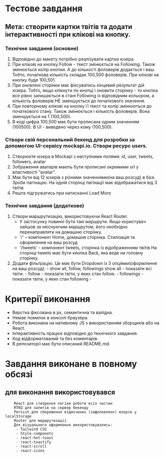# Тестове завдання

## Мета: створити картки твітів та додати інтерактивності при клікові на кнопку.

### Технічне завдання (основне)
1. Відповідно до макету потрібно реалізувати картки юзера.
2. При клікові на кнопку Follow - текст змінюється на Following. Також змінюється колір кнопки. А до кількості фоловерів додається і ваш. Тобто, початкова кількість складає 100,500 фоловерів. При клікові на кнопку буде 100,501.
3. При оновлені сторінки має фіксуватись кінцевий результат дій юзера. Тобто, якщо клікнути по кнопці і оновити сторінку - то кнопка все рівно залишається в стані Following із відповідним кольором, а кількість фоловерів НЕ зменшується до початкового значення.
4. При повторному клікові на кнопку її текст та колір змінюються до початкового стану. Також змінюється і кількість фоловерів. Вона зменшується на 1 (100,500).
5. В коді цифра 100,500 має бути прописана одним значенням (100500). В UI - виведено через кому (100,500).

### Створи свій персональний бекенд для розробки за допомогою UI-сервісу mockapi.io. Створи ресурс users. 

1. Створюєте юзера в Mockapi з наступними полями: id, user, tweets, followers, avatar
2. Зображення аватарів мають бути прописані окремими url у властивості “avatar”. 
3. Має бути від 12 юзерів з різними значеннями(на ваш розсуд) в базі. Зроби пагінацію. На одній сторінці пагінації має відображатися від 3 твітів
4. Решта підгружатись при натисканні Load More

### Технічне завдання (додаткове)

1. Створи маршрутизацію, використовуючи React Router.
    - У застосунку повинні бути такі маршрути. Якщо користувач зайшов за неіснуючим маршрутом, його необхідно перенаправляти на домашню сторінку. 
    - '/' – компонент Home, домашня сторінка. Стилізація та оформлення на ваш розсуд 
    - '/tweets' - компонент tweets, сторінка із відображенням твітів На сторінці tweets має бути кнопка Back, яка веде на головну сторінку. 
2. Додати фільтрацію. 
     Це має бути Dropdown із 3 опціями(оформлення на ваш розсуд): 
       - show all, follow, followings show all - показати всі твіти. 
       - follow - показати твіти, у яких стан follow. 
       - followings - показати твіти, у яких стан following
       - 
# Критерії виконання
   * Верстка фіксована в рх, семантична та валідна.
   * Немає помилок в консолі браузера.
   * Робота виконана на нативному JS з використанням зборщиків або на React.
   * Інтерактивність працює відповідно до технічного завдання.
   * Код відформатований та без коментарів.
   * В репозиторії має бути описаний README.md.
    
  # Завдання виконане в повному обсязі
   ## для виконання використовувався 
        React для створення логіки роботи всіх частин  
        RTKQ для запитів на сервер бекенду
        Persist для сбереження відмічених (зафоловленх) юзерів у localStorage
        Router для маршрутизації
        Для візуального оформлення використовувались:
         - Tailwind CSS
         - Style-componets
         - react-hot-toast
         - react-toastify
         - react-scroll
         - react-icons
        
        
  
  
